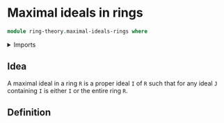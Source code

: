 # Maximal ideals in rings

```agda
module ring-theory.maximal-ideals-rings where
```

<details><summary>Imports</summary>

```agda

```

</details>

## Idea

A maximal ideal in a ring `R` is a proper ideal `I` of `R` such that for any
ideal `J` containing `I` is either `I` or the entire ring `R`.

## Definition
